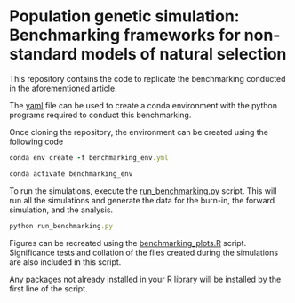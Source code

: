 # Population genetic simulation: Benchmarking frameworks for non-standard models of natural selection

This repository contains the code to replicate the benchmarking conducted in the aforementioned article. 

The [yaml](benchmarking_env.yml) file can be used to create a conda environment with the python programs required to conduct this benchmarking.

Once cloning the repository, the environment can be created using the following code

```ruby
conda env create -f benchmarking_env.yml

conda activate benchmarking_env
```

To run the simulations, execute the [run_benchmarking.py](run_benchmarking.py) script. This will run all the simulations and generate the data for the burn-in, the forward simulation, and the analysis. 

```ruby
python run_benchmarking.py
```

Figures can be recreated using the [benchmarking_plots.R](benchmarking_plots.R) script. Significance tests and collation of the files created during the simulations are also included in this script.

Any packages not already installed in your R library will be installed by the first line of the script. 


